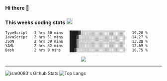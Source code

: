 ### Hi there 👋

<!--START_SECTION:giphy-->
<!--END_SECTION:giphy-->

### This weeks coding stats <img src="https://media1.giphy.com/media/LmNwrBhejkK9EFP504/giphy.gif?cid=ecf05e4723nsktnyyj53u162g7cy5rjqfg6gz06kxdg5y55g&rid=giphy.gif" width="20" height="20" />
<!--START_SECTION:waka-->
```text
TypeScript   3 hrs 50 mins   ████▓░░░░░░░░░░░░░░░░░░░░   19.20 % 
JavaScript   2 hrs 51 mins   ███▓░░░░░░░░░░░░░░░░░░░░░   14.27 % 
JSON         2 hrs 39 mins   ███▒░░░░░░░░░░░░░░░░░░░░░   13.28 % 
YAML         2 hrs 32 mins   ███▒░░░░░░░░░░░░░░░░░░░░░   12.69 % 
Bash         2 hrs 9 mins    ██▓░░░░░░░░░░░░░░░░░░░░░░   10.75 % 
```
<!--END_SECTION:waka-->

<!--START_SECTION:comicstrip-->
<p align="center">
 <a href="https://xkcd.com/">
 <img src="https://imgs.xkcd.com/comics/all_in_one.png" />
</a>
</p>
<!--END_SECTION:comicstrip-->

---

![ism0080's Github Stats](https://github-readme-stats.vercel.app/api?username=ism0080&show_icons=true%hide_border=true&hide=issues)
![Top Langs](https://github-readme-stats.vercel.app/api/top-langs/?username=ism0080&layout=compact)

<!--
**ism0080/ism0080** is a ✨ _special_ ✨ repository because its `README.md` (this file) appears on your GitHub profile.

Here are some ideas to get you started:

- 🔭 I’m currently working on ...
- 🌱 I’m currently learning ...
- 👯 I’m looking to collaborate on ...
- 🤔 I’m looking for help with ...
- 💬 Ask me about ...
- 📫 How to reach me: ...
- 😄 Pronouns: ...
- ⚡ Fun fact: ...
-->
